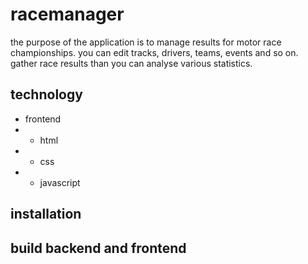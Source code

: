 # racemanager

the purpose of the application is to manage results for motor race championships.
you can edit tracks, drivers, teams, events and so on.
gather race results than you can analyse various statistics.

## technology

- frontend
- - html
- - css
- - javascript

## installation



## build backend and frontend

